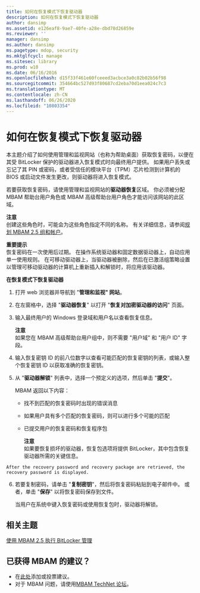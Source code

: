 ```yaml
---
title: 如何在恢复模式下恢复驱动器
description: 如何在恢复模式下恢复驱动器
author: dansimp
ms.assetid: e126eaf8-9ae7-40fe-a28e-dbd78d26859e
ms.reviewer: ''
manager: dansimp
ms.author: dansimp
ms.pagetype: mdop, security
ms.mktglfcycl: manage
ms.sitesec: library
ms.prod: w10
ms.date: 06/16/2016
ms.openlocfilehash: d15f33f461e60fceeed3acbce3a0c82b02b56f98
ms.sourcegitcommit: 354664bc527d93f80687cd2eba70d1eea024c7c3
ms.translationtype: MT
ms.contentlocale: zh-CN
ms.lasthandoff: 06/26/2020
ms.locfileid: "10803354"
---
```

# 如何在恢复模式下恢复驱动器


本主题介绍了如何使用管理和监视网站（也称为帮助桌面）获取恢复密码，以便在其受 BitLocker 保护的驱动器进入恢复模式时向最终用户提供。 如果用户丢失或忘记了其 PIN 或密码，或者受信任的模块平台（TPM）芯片检测到计算机的 BIOS 或启动文件发生更改，则驱动器将进入恢复模式。

若要获取恢复密码，请使用管理和监视网站的**驱动器恢复**区域。 你必须被分配 MBAM 帮助台用户角色或 MBAM 高级帮助台用户角色才能访问该网站的此区域。

**注意**  
创建这些角色时，可能会为这些角色指定不同的名称。 有关详细信息，请参阅[规划 MBAM 2.5 组和帐户](planning-for-mbam-25-groups-and-accounts.md#bkmk-helpdesk-roles)。



**重要提示**  
恢复密码在一次使用后过期。 在操作系统驱动器和固定数据驱动器上，自动应用单一使用规则。 在可移动驱动器上，当驱动器被删除，然后在已激活组策略设置以管理可移动驱动器的计算机上重新插入和解锁时，将应用该驱动器。



**在恢复模式下恢复驱动器**

1.  打开 web 浏览器并导航到 "**管理和监视" 网站**。

2.  在左窗格中，选择 "**驱动器恢复**" 以打开 "**恢复对加密驱动器的访问**" 页面。

3.  输入最终用户的 Windows 登录域和用户名以查看恢复信息。

    **注意**  
    如果您在 MBAM 高级帮助台用户组中，则不需要 "用户域" 和 "用户 ID" 字段。



4.  输入恢复密钥 ID 的前八位数字以查看可能匹配的恢复密钥的列表，或输入整个恢复密钥 ID 以获取准确的恢复密钥。

5.  从 "**驱动器解锁**" 列表中，选择一个预定义的选项，然后单击 "**提交**"。

    MBAM 返回以下内容：

    -   找不到匹配的恢复密码时出现的错误消息

    -   如果用户具有多个匹配的恢复密码，则可以进行多个可能的匹配

    -   已提交用户的恢复密码和恢复程序包

        **注意**  
        如果要恢复损坏的驱动器，恢复包选项将提供 BitLocker，其中包含恢复驱动器所需的关键信息。



~~~
After the recovery password and recovery package are retrieved, the recovery password is displayed.
~~~

6. 若要复制密码，请单击 "**复制密钥**"，然后将恢复密码粘贴到电子邮件中。 或者，单击 "**保存**" 以将恢复密码保存到文件。

   当用户在系统中键入恢复密码或使用恢复包时，驱动器将解锁。



## 相关主题


[使用 MBAM 2.5 执行 BitLocker 管理](performing-bitlocker-management-with-mbam-25.md)



## 已获得 MBAM 的建议？
- 在[此处](http://mbam.uservoice.com/forums/268571-microsoft-bitlocker-administration-and-monitoring)添加或投票建议。 
- 对于 MBAM 问题，请使用[MBAM TechNet 论坛](https://social.technet.microsoft.com/Forums/home?forum=mdopmbam)。 





